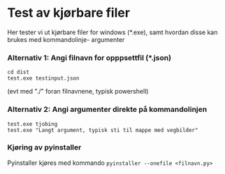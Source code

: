 # Test av kjørbare filer

Her tester vi ut kjørbare filer for windows (*.exe), samt hvordan disse kan brukes med 
kommandolinje- argumenter

### Alternativ 1: Angi filnavn for opppsettfil (*.json) 

```
cd dist
test.exe testinput.json 
```

(evt med "./" foran filnavnene, typisk powershell) 

### Alternativ 2: Angi argumenter direkte på kommandolinjen

```
test.exe tjobing
test.exe "Langt argument, typisk sti til mappe med vegbilder"
``` 
 
### Kjøring av pyinstaller

Pyinstaller kjøres med kommando `pyinstaller --onefile <filnavn.py>` 